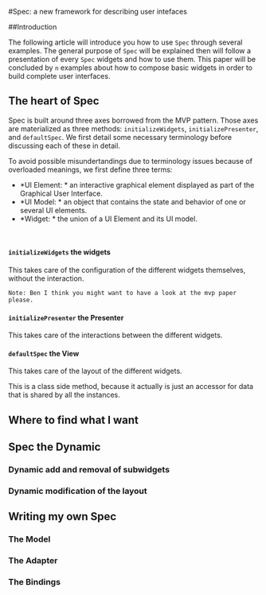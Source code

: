 

#Spec: a new framework for describing user intefaces 


##Introduction 



The following article will introduce you how to use  `Spec` through several examples\.  The general purpose of  `Spec` will be explained then will follow a presentation of every  `Spec` widgets and how to use them\. This paper will be concluded by  `n` examples about how to compose basic widgets in order to build complete user interfaces\. 

## The heart of Spec 


Spec is built around three axes borrowed from the MVP pattern\. Those axes are materialized as three methods:  `initializeWidgets`,  `initializePresenter`, and  `defaultSpec`\. We first detail some necessary terminology before discussing each of these in detail\. 


To avoid possible misundertandings due to terminology issues because of overloaded meanings, we first define three terms: 


-   *UI Element: * an interactive graphical element displayed as part of the Graphical User Interface\. 
-   *UI Model: * an object that contains the state and behavior of one or several UI elements\. 
-   *Widget: * the union of a UI Element and its UI model\. 

&nbsp;


####  `initializeWidgets` the widgets 


This takes care of the configuration of the different widgets themselves, without the interaction\. 



    Note: Ben I think you might want to have a look at the mvp paper please.




####  `initializePresenter` the Presenter 


This takes care of the interactions between the different widgets\. 


####  `defaultSpec` the View 


This takes care of the layout of the different widgets\. 

This is a class side method, because it actually is just an accessor for data that is shared by all the instances\. 

## Where to find what I want 


## Spec the Dynamic 



### Dynamic add and removal of subwidgets 



### Dynamic modification of the layout 


## Writing my own Spec 



### The Model 



### The Adapter 



### The Bindings 
